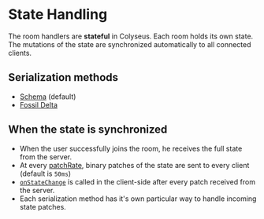 # State Handling

The room handlers are **stateful** in Colyseus. Each room holds its own state. The mutations of the state are synchronized automatically to all connected clients.

## Serialization methods

- [Schema](/state/schema/) (default) 
- [Fossil Delta](/state/fossil-delta/) 

## When the state is synchronized

- When the user successfully joins the room, he receives the full state from the server.
- At every [patchRate](/server/room/#patchrate-number), binary patches of the state are sent to every client (default is `50ms`)
- [`onStateChange`](/client/room/#onstatechange) is called in the client-side after every patch received from the server.
- Each serialization method has it's own particular way to handle incoming state patches.